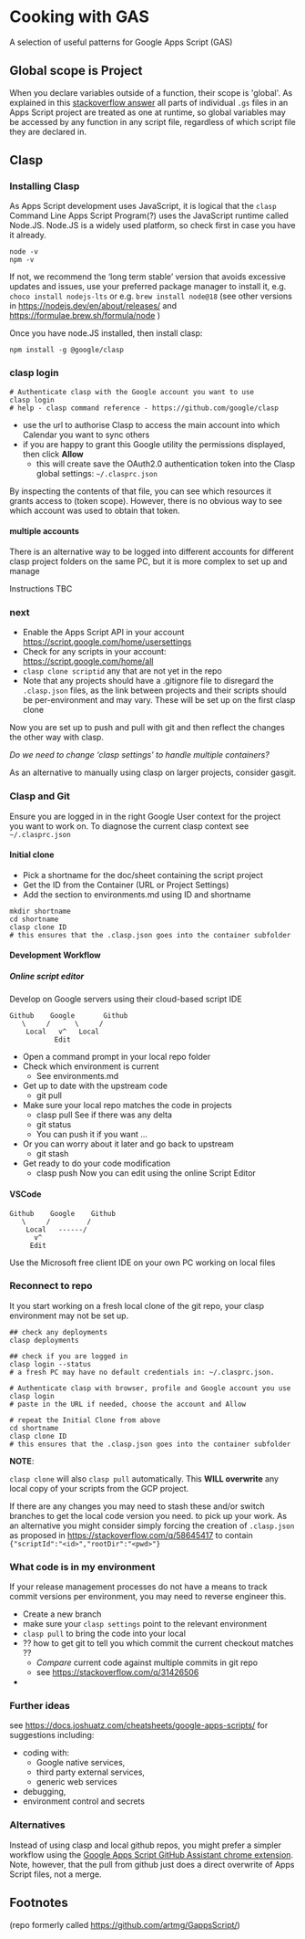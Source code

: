 # Cooking with GAS

A selection of useful patterns for Google Apps Script (GAS)

## Global scope is Project

When you declare variables outside of a function, their scope is 'global'. As explained in this [stackoverflow answer](https://stackoverflow.com/a/57781757) all parts of individual `.gs` files in an Apps Script project are treated as one at runtime, so global variables may be accessed by any function in any script file, regardless of which script file they are declared in.

## Clasp

### Installing Clasp

As Apps Script development uses JavaScript, it is logical that the `clasp` Command Line Apps Script Program(?) uses the JavaScript runtime called Node.JS. Node.JS is a widely used platform, so check first in case you have it already.

```
node -v
npm -v
```

If not, we recommend the ‘long term stable’ version that avoids excessive updates and issues, use your preferred package manager to install it, e.g. `choco install nodejs-lts` or e.g. `brew install node@18` (see other versions in https://nodejs.dev/en/about/releases/ and https://formulae.brew.sh/formula/node ) 


Once you have node.JS installed, then install clasp:

```
npm install -g @google/clasp
```

### clasp login

```
# Authenticate clasp with the Google account you want to use
clasp login
# help - clasp command reference - https://github.com/google/clasp
```

* use the url to authorise Clasp to access the main account into which Calendar you want to sync others
* if you are happy to grant this Google utility the permissions displayed, then click **Allow**
	* this will create save the OAuth2.0 authentication token into the Clasp global settings: ` ~/.clasprc.json `

By inspecting the contents of that file, you can see which resources it grants access to (token scope). However, there is no obvious way to see which account was used to obtain that token.

#### multiple accounts

There is an alternative way to be logged into different accounts for different clasp project folders on the same PC, but it is more complex to set up and manage

Instructions TBC

### next

* Enable the Apps Script API in your account https://script.google.com/home/usersettings 
* Check for any scripts in your account: https://script.google.com/home/all 
* `clasp clone scriptid` any that are not yet in the repo
* Note that any projects should have a .gitignore file to disregard the `.clasp.json` files, as the link between projects and their scripts should be per-environment and may vary. These will be set up on the first clasp clone

Now you are set up to push and pull with git and then reflect the changes the other way with clasp.

_Do we need to change ‘clasp settings’ to handle multiple containers?_

As an alternative to manually using clasp on larger projects, consider gasgit.

### Clasp and Git

Ensure you are logged in in the right Google User context for the project you want to work on. To diagnose the current clasp context see `~/.clasprc.json`

#### Initial clone

* Pick a shortname for the doc/sheet containing the script project
* Get the ID from the Container (URL or Project Settings)
* Add the section to environments.md using ID and shortname

```
mkdir shortname
cd shortname
clasp clone ID
# this ensures that the .clasp.json goes into the container subfolder
```

#### Development Workflow

##### Online script editor

Develop on Google servers using their cloud-based script IDE

```
Github    Google       Github
   \     /      \     /
    Local   v^   Local
           Edit
```

* Open a command prompt in your local repo folder
* Check which environment is current
	 - See environments.md
* Get up to date with the upstream code
    - git pull
* Make sure your local repo matches the code in projects
    - clasp pull
See if there was any delta
    - git status
	- You can push it if you want …
* Or you can worry about it later and go back to upstream
    - git stash
* Get ready to do your code modification
    - clasp push
Now you can edit using the online Script Editor

#### VSCode

```
Github    Google    Github
   \     /         /
    Local   ------/
      v^  
     Edit
```
Use the Microsoft free client IDE on your own PC working on local files

### Reconnect to repo

It you start working on a fresh local clone of the git repo, your clasp environment may not be set up.

```
## check any deployments
clasp deployments

## check if you are logged in
clasp login --status
# a fresh PC may have no default credentials in: ~/.clasprc.json.

# Authenticate clasp with browser, profile and Google account you use
clasp login
# paste in the URL if needed, choose the account and Allow

# repeat the Initial Clone from above
cd shortname
clasp clone ID
# this ensures that the .clasp.json goes into the container subfolder
```

**NOTE**: 

`clasp clone` will also `clasp pull` automatically. 
This **WILL overwrite** any local copy of your scripts from the GCP project. 

If there are any changes you may need to stash these and/or switch branches 
to get the local code version you need. to pick up your work. 
As an alternative you might consider simply forcing the creation of `.clasp.json` as proposed in https://stackoverflow.com/q/58645417 to contain `{"scriptId":"<id>","rootDir":"<pwd>"}`


### What code is in my environment

If your release management processes do not have a means to track commit versions per environment, you may need to reverse engineer this.

* Create a new branch
* make sure your `clasp settings` point to the relevant environment
* `clasp pull` to bring the code into your local
* ?? how to get git to tell you which commit the current checkout matches ??
	* _Compare_ current code against multiple commits in git repo 
	* see https://stackoverflow.com/q/31426506
* 

### Further ideas

see https://docs.joshuatz.com/cheatsheets/google-apps-scripts/ for suggestions including:

* coding with: 
	* Google native services, 
	* third party external services, 
	* generic web services
* debugging, 
* environment control and secrets

### Alternatives

Instead of using clasp and local github repos, you might prefer a simpler workflow using the [Google Apps Script GitHub Assistant chrome extension](https://chrome.google.com/webstore/detail/google-apps-script-github/lfjcgcmkmjjlieihflfhjopckgpelofo). Note, however, that the pull from github just does a direct overwrite of Apps Script files, not a merge.


## Footnotes

(repo formerly called https://github.com/artmg/GappsScript/)

